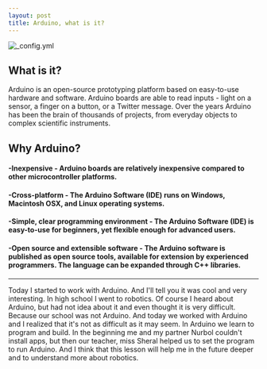 ```yaml
---
layout: post
title: Arduino, what is it?
---
```


![_config.yml](https://www.arduino.cc/en/uploads/Trademark/ArduinoCommunityLogo.png)

## What is it?

 Arduino is an open-source prototyping platform based on easy-to-use hardware and software. Arduino boards are able to read inputs - light on a sensor, a finger on a button, or a Twitter message.
 Over the years Arduino has been the brain of thousands of projects, from everyday objects to complex scientific instruments. 
 
## Why Arduino?

#### -Inexpensive - Arduino boards are relatively inexpensive compared to other microcontroller platforms.

#### -Cross-platform - The Arduino Software (IDE) runs on Windows, Macintosh OSX, and Linux operating systems.

#### -Simple, clear programming environment - The Arduino Software (IDE) is easy-to-use for beginners, yet flexible enough for advanced users.

#### -Open source and extensible software - The Arduino software is published as open source tools, available for extension by experienced programmers. The language can be expanded through C++ libraries.

 ---
Today I started to work with Arduino. And I'll tell you it was cool and very interesting. In high school I went to robotics. Of course I heard about Arduino, but had not idea about it and even thought it is very difficult. Because our school was not Arduino. And today we worked with Arduino and I realized that it's not as difficult as it may seem. In Arduino we learn to program and build. In the beginning me and my partner Nurbol couldn't install apps, but then our teacher, miss Sheral helped us to set the program to run Arduino. And I think that this lesson will help me in the future deeper and to understand more about robotics.
